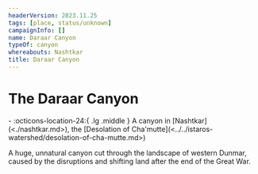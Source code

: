 ```yaml
---
headerVersion: 2023.11.25
tags: [place, status/unknown]
campaignInfo: []
name: Daraar Canyon
typeOf: canyon
whereabouts: Nashtkar
title: Daraar Canyon
---
```

# The Daraar Canyon
<div class="grid cards ext-narrow-margin ext-one-column" markdown>
-    :octicons-location-24:{ .lg .middle } A canyon in [Nashtkar](<./nashtkar.md>), the [Desolation of Cha'mutte](<../../istaros-watershed/desolation-of-cha-mutte.md>)  
</div>


A huge, unnatural canyon cut through the landscape of western Dunmar, caused by the disruptions and shifting land after the end of the Great War.